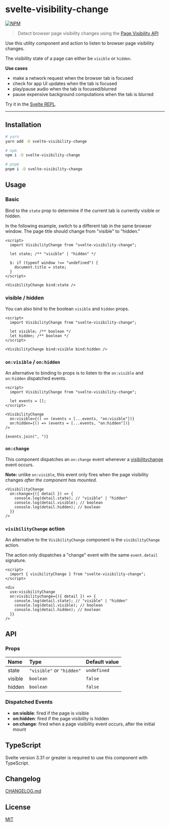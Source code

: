 # svelte-visibility-change

[![NPM][npm]][npm-url]

> Detect browser page visibility changes using the [Page Visibility API](https://developer.mozilla.org/en-US/docs/Web/API/Page_Visibility_API)

<!-- REPO_URL -->

Use this utility component and action to listen to browser page visibility changes.

The visibility state of a page can either be `visible` or `hidden`.

**Use cases**

- make a network request when the browser tab is focused
- check for app UI updates when the tab is focused
- play/pause audio when the tab is focused/blurred
- pause expensive background computations when the tab is blurred

Try it in the [Svelte REPL](https://svelte.dev/repl/a4b8bdb782514baaa7fa1cb26313b303).

---

<!-- TOC -->

## Installation

```sh
# yarn
yarn add -D svelte-visibility-change

# npm
npm i -D svelte-visibility-change

# pnpm
pnpm i -D svelte-visibility-change
```

## Usage

### Basic

Bind to the `state` prop to determine if the current tab is currently visible or hidden.

In the following example, switch to a different tab in the same browser window. The page title should change from "visible" to "hidden."

```svelte
<script>
  import VisibilityChange from "svelte-visibility-change";

  let state; /** "visible" | "hidden" */

  $: if (typeof window !== "undefined") {
    document.title = state;
  }
</script>

<VisibilityChange bind:state />
```

### visible / hidden

You can also bind to the boolean `visible` and `hidden` props.

```svelte no-eval
<script>
  import VisibilityChange from "svelte-visibility-change";

  let visible; /** boolean */
  let hidden; /** boolean */
</script>

<VisibilityChange bind:visible bind:hidden />
```

### `on:visible` / `on:hidden`

An alternative to binding to props is to listen to the `on:visible` and `on:hidden` dispatched events.

```svelte
<script>
  import VisibilityChange from "svelte-visibility-change";

  let events = [];
</script>

<VisibilityChange
  on:visible={() => (events = [...events, "on:visible"])}
  on:hidden={() => (events = [...events, "on:hidden"])}
/>

{events.join(", ")}
```

### `on:change`

This component dispatches an `on:change` event whenever a [visibilitychange](https://developer.mozilla.org/en-US/docs/Web/API/Document/visibilitychange_event) event occurs.

**Note:** unlike `on:visible`, this event only fires when the page visibility changes _after the component has mounted._

```svelte no-eval
<VisibilityChange
  on:change={({ detail }) => {
    console.log(detail.state); // "visible" | "hidden"
    console.log(detail.visible); // boolean
    console.log(detail.hidden); // boolean
  }}
/>
```

### `visibilityChange` action

An alternative to the `VisibilityChange` component is the `visibilityChange` action.

The action only dispatches a "change" event with the same `event.detail` signature.

```svelte no-eval
<script>
  import { visibilityChange } from "svelte-visibility-change";
</script>

<div
  use:visibilityChange
  on:visibilitychange={({ detail }) => {
    console.log(detail.state); // "visible" | "hidden"
    console.log(detail.visible); // boolean
    console.log(detail.hidden); // boolean
  }}
/>
```

## API

### Props

| Name    | Type                      | Default value |
| :------ | :------------------------ | :------------ |
| state   | `"visible"` or `"hidden"` | `undefined`   |
| visible | `boolean`                 | `false`       |
| hidden  | `boolean`                 | `false`       |

### Dispatched Events

- **on:visible**: fired if the page is visible
- **on:hidden**: fired if the page visibility is hidden
- **on:change**: fired when a page visibility event occurs, after the initial mount

## TypeScript

Svelte version 3.31 or greater is required to use this component with TypeScript.

## Changelog

[CHANGELOG.md](CHANGELOG.md)

## License

[MIT](LICENSE)

[npm]: https://img.shields.io/npm/v/svelte-visibility-change.svg?style=for-the-badge&color=%23ff3e00
[npm-url]: https://npmjs.com/package/svelte-visibility-change
